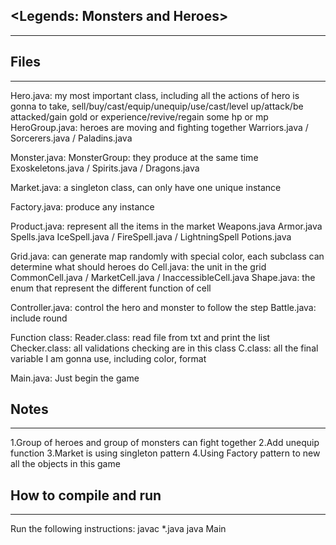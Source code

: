 ## <Legends: Monsters and Heroes>
---------------------------------------------------------------------------

## Files
---------------------------------------------------------------------------
<A brief description of each file and what it does>

Hero.java: my most important class, including all the actions of hero is gonna to take, sell/buy/cast/equip/unequip/use/cast/level up/attack/be attacked/gain gold or experience/revive/regain some hp or mp
    HeroGroup.java: heroes are moving and fighting together
        Warriors.java / Sorcerers.java / Paladins.java

Monster.java:
    MonsterGroup: they produce at the same time
        Exoskeletons.java / Spirits.java / Dragons.java

Market.java: a singleton class, can only have one unique instance

Factory.java: produce any instance

Product.java: represent all the items in the market
    Weapons.java
    Armor.java
    Spells.java
        IceSpell.java / FireSpell.java / LightningSpell
    Potions.java

Grid.java: can generate map randomly with special color, each subclass can determine what should heroes do
    Cell.java: the unit in the grid
        CommonCell.java / MarketCell.java / InaccessibleCell.java
            Shape.java: the enum that represent the different function of cell

Controller.java: control the hero and monster to follow the step
Battle.java: include round

Function class:
    Reader.class: read file from txt and print the list
    Checker.class: all validations checking are in this class
    C.class: all the final variable I am gonna use, including color, format

Main.java: Just begin the game

## Notes
---------------------------------------------------------------------------
1.Group of heroes and group of monsters can fight together
2.Add unequip function
3.Market is using singleton pattern
4.Using Factory pattern to new all the objects in this game

## How to compile and run
---------------------------------------------------------------------------
Run the following instructions:
   javac *.java
   java Main

